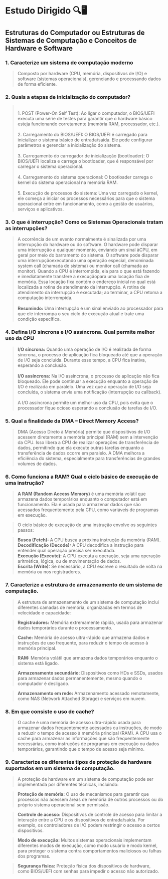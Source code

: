 <h1>Estudo Dirigido 🔍🖥️</h1>
<h2>Estruturas do Computador ou Estruturas de Sistemas de Computação e Conceitos de Hardware e Software</h2>

<h3>1. Caracterize um sistema de computação moderno</h3>

> Composto por hardware (CPU, memória, dispositivos de I/O) e software (sistemas operacionais), gerenciando e processando dados de forma eficiente.

<h3>2. Quais a etapas de inicialização do computador?</h3>

> <br>1. POST (Power-On Self Test): Ao ligar o computador, o BIOS/UEFI executa uma série de testes para garantir que o hardware básico esteja funcionando corretamente (memória RAM, processador, etc.). <br>
> <br>2. Carregamento do BIOS/UEFI: O BIOS/UEFI é carregado para inicializar o sistema básico de entrada/saída. Ele pode configurar parâmetros e gerenciar a inicialização do sistema. <br>
> <br>3. Carregamento do carregador de inicialização (bootloader): O BIOS/UEFI localiza e carrega o bootloader, que é responsável por carregar o sistema operacional. <br>
> <br> 4. Carregamento do sistema operacional: O bootloader carrega o kernel do sistema operacional na memória RAM. <br>
> <br>5. Execução de processos do sistema: Uma vez carregado o kernel, ele começa a iniciar os processos necessários para que o sistema operacional entre em funcionamento, como a gestão de usuários, serviços e aplicativos. <br>

<h3>3. O que é interrupção? Como os Sistemas Operacionais tratam as interrupções?</h3>

> A ocorrência de um evento normalmente é sinalizada por uma interrupção do hardware ou do software. O hardware pode disparar uma interrupção a qualquer momento, enviando um sinal àCPU, em geral por meio do barramento do sistema. O software pode disparar uma interrupçãoexecutando uma operação especial, denominada system call (chamada de sistema) ou monitor call (chamada ao monitor).
> Quando a CPU é interrompida, ela para o que está fazendo e imediatamente transfere a execuçãopara uma locação fixa de memória. Essa locação fixa contém o endereço inicial no qual está localizada a rotina de atendimento da interrupção. A rotina de atendimento da interrupção é executada; ao terminar, a CPU retoma a computação interrompida.
> <br><br>**Resumindo:** Uma interrupção é um sinal enviado ao processador para que ele interrompa o seu ciclo de execução atual e trate uma condição específica.

<h3>4. Defina I/O síncrona e I/O assíncrona. Qual permite melhor uso da CPU</h3>

> **I/O síncrona:** Quando uma operação de I/O é realizada de forma síncrona, o processo de aplicação fica bloqueado até que a operação de I/O seja concluída. Durante esse tempo, a CPU fica inativa, esperando a conclusão.
> <br><br>**I/O assíncrona:** Na I/O assíncrona, o processo de aplicação não fica bloqueado. Ele pode continuar a execução enquanto a operação de I/O é realizada em paralelo. Uma vez que a operação de I/O seja concluída, o sistema envia uma notificação (interrupção ou callback).
> <br> <br> A I/O assíncrona permite um melhor uso da CPU, pois evita que o processador fique ocioso esperando a conclusão de tarefas de I/O.

<h3>5. Qual a finalidade da DMA – Direct Memory Access? </h3>

> DMA (Acesso Direto à Memória) permite que dispositivos de I/O acessem diretamente a memória principal (RAM) sem a intervenção da CPU. Isso libera a CPU de realizar operações de transferência de dados, permitindo que ela execute outras tarefas enquanto a transferência de dados ocorre em paralelo. A DMA melhora a eficiência do sistema, especialmente para transferências de grandes volumes de dados.

<h3>6. Como funciona a RAM? Qual o ciclo básico de execução de uma instrução? </h3>

> **A RAM (Random Access Memory)** é uma memória volátil que armazena dados temporários enquanto o computador está em funcionamento. Ela é usada para armazenar dados que são acessados frequentemente pela CPU, como variáveis de programas em execução.

> O ciclo básico de execução de uma instrução envolve os seguintes passos:

> **Busca (Fetch):** A CPU busca a próxima instrução da memória (RAM).
> <br>**Decodificação (Decode):** A CPU decodifica a instrução para entender qual operação precisa ser executada.
> <br>**Execução (Execute):** A CPU executa a operação, seja uma operação aritmética, lógica, ou de movimentação de dados.
> <br>**Escrita (Write):** Se necessário, a CPU escreve o resultado de volta na memória ou nos registradores.

<h3>7. Caracterize a estrutura de armazenamento de um sistema de computação.</h3>

> A estrutura de armazenamento de um sistema de computação inclui diferentes camadas de memória, organizadas em termos de velocidade e capacidade:

> **Registradores:** Memória extremamente rápida, usada para armazenar dados temporários durante o processamento.

> **Cache:** Memória de acesso ultra-rápido que armazena dados e instruções de uso frequente, para reduzir o tempo de acesso à memória principal.

> **RAM:** Memória volátil que armazena dados temporários enquanto o sistema está ligado.

> **Armazenamento secundário:** Dispositivos como HDs e SSDs, usados para armazenar dados permanentemente, mesmo quando o computador é desligado.

> **Armazenamento em rede:** Armazenamento acessado remotamente, como NAS (Network Attached Storage) e serviços em nuvem.

<h3>8. Em que consiste o uso de cache?</h3>

> O cache é uma memória de acesso ultra-rápido usada para armazenar dados frequentemente acessados ou instruções, de modo a reduzir o tempo de acesso à memória principal (RAM). A CPU usa o cache para armazenar as informações que são frequentemente necessárias, como instruções de programas em execução ou dados temporários, garantindo que o tempo de acesso seja mínimo.

<h3>9. Caracterize os diferentes tipos de proteção de hardware suportados em um sistema de computação.</h3>

> A proteção de hardware em um sistema de computação pode ser implementada por diferentes técnicas, incluindo:

> **Proteção de memória:** O uso de mecanismos para garantir que processos não acessem áreas de memória de outros processos ou do próprio sistema operacional sem permissão.

> **Controle de acesso:** Dispositivos de controle de acesso para limitar a interação entre a CPU e os dispositivos de entrada/saída. Por exemplo, os controladores de I/O podem restringir o acesso a certos dispositivos.

> **Modo de execução:** Muitos sistemas operacionais implementam diferentes modos de execução, como modo usuário e modo kernel, para proteger o sistema contra comportamentos maliciosos ou falhas dos programas.

> **Segurança física:** Proteção física dos dispositivos de hardware, como BIOS/UEFI com senhas para impedir o acesso não autorizado.
